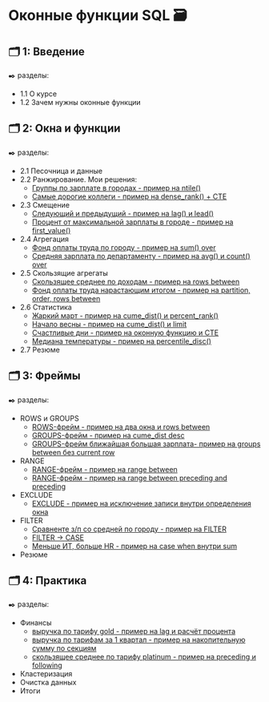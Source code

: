 # Оконные функции SQL 🗃️


## 🗂️ 1: Введение
✒️ разделы:
- 1.1 О курсе
- 1.2 Зачем нужны оконные функции

## 🗂️ 2: Окна и функции
✒️ разделы:
- 2.1 Песочница и данные 
- 2.2 Ранжирование. Мои решения:
  - [Группы по зарплате в городах - пример на ntile()](https://github.com/Malakhova-Natalya/IT_courses/blob/main/Оконные%20функции%20SQL/01%20-%20группы%20по%20зарплате%20в%20городах.txt)
  - [Самые дорогие коллеги - пример на dense_rank() + CTE](https://github.com/Malakhova-Natalya/IT_courses/blob/main/Оконные%20функции%20SQL/02%20-%20самые%20дорогие%20коллеги.txt)
- 2.3 Смещение
  - [Следующий и предыдущий - пример на lag() и lead()](https://github.com/Malakhova-Natalya/IT_courses/blob/main/Оконные%20функции%20SQL/03%20-%20следующий%20и%20предыдущий.txt)
  - [Процент от максимальной зарплаты в городе - пример на first_value()](https://github.com/Malakhova-Natalya/IT_courses/blob/main/Оконные%20функции%20SQL/04%20-%20процент%20от%20максимальной%20зарплаты%20в%20городе.txt)
- 2.4 Агрегация
  - [Фонд оплаты труда по городу - пример на sum() over](https://github.com/Malakhova-Natalya/IT_courses/blob/main/Оконные%20функции%20SQL/05%20-%20фонд%20оплаты%20труда%20по%20городу.txt)
  - [Средняя зарплата по департаменту - пример на avg() и count() over](https://github.com/Malakhova-Natalya/IT_courses/blob/main/Оконные%20функции%20SQL/06%20-%20средняя%20зарплата%20по%20департаменту.txt)
- 2.5 Скользящие агрегаты
  - [Скользящее среднее по доходам - пример на rows between](https://github.com/Malakhova-Natalya/IT_courses/blob/main/Оконные%20функции%20SQL/07%20-%20скользящее%20среднее%20по%20доходам.txt)
  - [Фонд оплаты труда нарастающим итогом - пример на partition, order, rows between](https://github.com/Malakhova-Natalya/IT_courses/blob/main/Оконные%20функции%20SQL/08%20-%20фонд%20оплаты%20труда%20нарастающим%20итогом.txt)
- 2.6 Статистика
  - [Жаркий март - пример на cume_dist() и percent_rank()](https://github.com/Malakhova-Natalya/IT_courses/blob/main/Оконные%20функции%20SQL/09%20-%20жаркий%20март.txt)
  - [Начало весны - пример на cume_dist() и limit](https://github.com/Malakhova-Natalya/IT_courses/blob/main/Оконные%20функции%20SQL/10%20-%20начало%20весны.txt)
  - [Счастливые дни - пример на оконную функцию и CTE](https://github.com/Malakhova-Natalya/IT_courses/blob/main/Оконные%20функции%20SQL/11%20-%20счастливые%20дни.txt)
  - [Медиана температуры - пример на percentile_disc()](https://github.com/Malakhova-Natalya/IT_courses/blob/main/Оконные%20функции%20SQL/12%20-%20медиана%20температуры.txt)
- 2.7 Резюме

## 🗂️ 3: Фреймы
✒️ разделы:  
- ROWS и GROUPS
  - [ROWS-фрейм - пример на два окна и rows between](https://github.com/Malakhova-Natalya/IT_courses/blob/main/Оконные%20функции%20SQL/13%20-%20ROWS-фрейм.txt)
  - [GROUPS-фрейм - пример на cume_dist desc](https://github.com/Malakhova-Natalya/IT_courses/blob/main/Оконные%20функции%20SQL/14%20-%20GROUPS-фрейм.txt)
  - [GROUPS-фрейм ближайшая большая зарплата- пример на groups between без current row](https://github.com/Malakhova-Natalya/IT_courses/blob/main/Оконные%20функции%20SQL/15%20-%20GROUPS-фрейм%20-%20ближайшая%20большая%20зарплата.txt)
- RANGE
  - [RANGE-фрейм - пример на range between](https://github.com/Malakhova-Natalya/IT_courses/blob/main/Оконные%20функции%20SQL/16%20-%20RANGE-фрейм.txt)
  - [RANGE-фрейм - пример на range between preceding and preceding](https://github.com/Malakhova-Natalya/IT_courses/blob/main/Оконные%20функции%20SQL/17%20-%20RANGE-фрейм%20-%20макисмальное%20значение%20среди%20меньших%20в%20диапазоне.txt)
- EXCLUDE
  - [EXCLUDE - пример на исключение записи внутри определения окна](https://github.com/Malakhova-Natalya/IT_courses/blob/main/Оконные%20функции%20SQL/18%20-%20EXCLUDE.txt)
- FILTER
  - [Сравненте з/п со средней по городу - пример на FILTER](https://github.com/Malakhova-Natalya/IT_courses/blob/main/Оконные%20функции%20SQL/19%20-%20сравнение%20зп%20со%20средней%20по%20городу.txt)
  - [FILTER → CASE](https://github.com/Malakhova-Natalya/IT_courses/blob/main/%D0%9E%D0%BA%D0%BE%D0%BD%D0%BD%D1%8B%D0%B5%20%D1%84%D1%83%D0%BD%D0%BA%D1%86%D0%B8%D0%B8%20SQL/20%20-%20FILTER%20%E2%86%92%20CASE.txt)
  - [Меньше ИТ, больше HR - пример на case when внутри sum](https://github.com/Malakhova-Natalya/IT_courses/blob/main/Оконные%20функции%20SQL/21%20-%20Меньше%20ИТ%2C%20больше%20HR.txt)
- Резюме

## 🗂️ 4: Практика
✒️ разделы:  
- Финансы
  - [выручка по тарифу gold - пример на lag и расчёт процента](https://github.com/Malakhova-Natalya/IT_courses/blob/main/Оконные%20функции%20SQL/22%20-%20выручка%20по%20тарифу%20gold.txt)
  - [выручка по тарифам за 1 квартал - пример на накопительную сумму по секциям](https://github.com/Malakhova-Natalya/IT_courses/blob/main/Оконные%20функции%20SQL/23%20-%20выручка%20по%20тарифам%20за%201%20квартал.txt)
  - [скользящее среднее по тарифу platinum - пример на preceding и following](https://github.com/Malakhova-Natalya/IT_courses/blob/main/Оконные%20функции%20SQL/24%20-%20скользящее%20среднее%20по%20тарифу%20platinum.txt)
- Кластеризация
- Очистка данных
- Итоги
